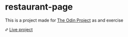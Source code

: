 # restaurant-page

This is a project made for [The Odin Project](https://www.theodinproject.com) as and exercise

<svg xmlns="http://www.w3.org/2000/svg" width="10" height="10" viewBox="0 0 256 256"><path fill="currentColor" d="m87.5 151.52l64-64a12 12 0 0 1 17 17l-64 64a12 12 0 0 1-17-17m131-114a60.08 60.08 0 0 0-84.87 0l-30.12 30.09a12 12 0 0 0 17 17l30.07-30.06a36 36 0 0 1 50.93 50.92l-30.11 30.05a12 12 0 1 0 17 17l30.08-30.06a60.09 60.09 0 0 0-.03-84.91ZM135.52 171.4l-30.07 30.08a36 36 0 0 1-50.92-50.93l30.06-30.07a12 12 0 0 0-17-17l-30.04 30.1a60 60 0 0 0 84.88 84.87l30.06-30.07a12 12 0 0 0-17-17Z"/></svg> [Live project](https://zieddev.github.io/restaurant-page/)